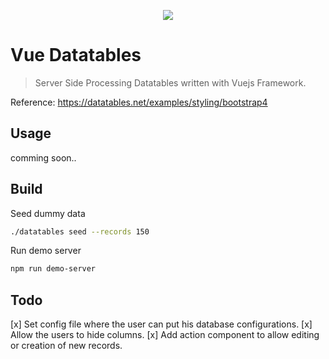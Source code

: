 <p align="center"><a href="https://datatables.net/examples/styling/bootstrap4"><img src="https://drive.google.com/uc?export=view&id=1BixUms5LUlR6-6TE3tPASyuTE1QtKLC_"></a></p>

# Vue Datatables

> Server Side Processing Datatables written with Vuejs Framework. 

Reference: https://datatables.net/examples/styling/bootstrap4

## Usage

comming soon..

## Build

Seed dummy data
```sh
./datatables seed --records 150
```

Run demo server
```sh
npm run demo-server
```

## Todo

[x] Set config file where the user can put his database configurations.
[x] Allow the users to hide columns.
[x] Add action component to allow editing or creation of new records. 